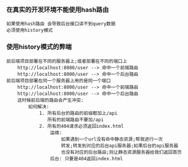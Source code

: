 ### 在真实的开发环境不能使用hash路由
    如果使用hash路由 会导致后台接口读不到query数据
    必须使用history模式

### 使用history模式的弊端
    前后端项目部署在不同的服务器上;或者部署在不同的端口上
        http://localhost:8080/user --> 命中一个前端路由
        http://localhost:8000/user --> 命中一个后台路由
    前后端项目部署在同一个服务器上用的是同一个端口
        http://localhost:8000/user --> 命中一个前端路由
        http://localhost:8000/user --> 命中一个后台路由
        这时候前后端的路由会产生冲突:
            如何解决:
                1. 所有后台的路由的前缀都加上/api
                   所有的前端路由不要加/api
                2. 所有的404请求必须返回index.html
                    运维:
                        如果遇到一个url没有命中静态资源;帮我进行一次
                        转发;转发到对应的后台api服务器;如果后台的api服务器
                        也没有对应的后台路由;则让静态资源服务器给我们返回首页
                    后台: 只要是404返回index.html